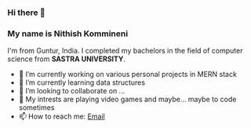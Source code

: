 ### Hi there 👋

### My name is **Nithish Kommineni**
I'm from Guntur, India. I completed my bachelors in the field of computer science from **SASTRA UNIVERSITY**.

- 🔭 I’m currently working on various personal projects in MERN stack
- 🌱 I’m currently learning data structures 
- 👯 I’m looking to collaborate on ...
- 🤔 My intrests are playing video games and maybe... maybe to code sometimes
- 📫 How to reach me: [Email](nithishkommineni2000@gmail.com)

